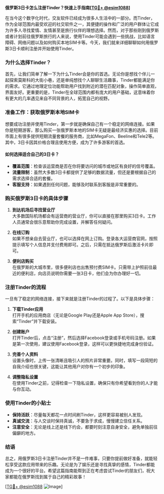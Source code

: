 **俄罗斯3日卡怎么注册Tinder？快速上手指南[[TG💪+ @esim1088](https://t.me/s/esim1088)]**

在当今这个数字化时代，交友软件已经成为很多人生活中的一部分。而Tinder，作为全球范围内最受欢迎的社交软件之一，其便捷的操作和广泛的用户群体让它成为许多人寻找爱情、友情甚至是旅行伙伴的理想选择。然而，对于那些刚到俄罗斯或者计划前往俄罗斯旅行的人来说，使用Tinder可能会遇到一些挑战，比如语言障碍、网络问题以及如何购买本地SIM卡等。今天，我们就来详细聊聊如何用俄罗斯3日卡顺利注册并开始使用Tinder。

### **为什么选择Tinder？**
首先，让我们简单了解一下为什么Tinder会是你的首选。无论你是想找个伴儿一起探索莫斯科的大街小巷，还是单纯想找个人聊聊生活趣事，Tinder都能满足你的需求。它通过地理定位功能帮助用户找到附近的潜在匹配对象，操作简单直观，界面友好。更重要的是，Tinder在全球范围内都有庞大的用户基础，这意味着你有更大的几率遇见来自不同背景的人，拓宽自己的视野。

### **准备工作：获取俄罗斯本地SIM卡**
想要成功注册并使用Tinder，第一步就是确保自己有一个稳定的网络连接。如果你是短期游客，那么购买一张俄罗斯本地的SIM卡无疑是最经济实惠的选择。目前市面上有很多提供短期流量套餐的服务商，比如MegaFon、Beeline和Tele2等。其中，3日卡因其价格合理且使用方便，成为了许多游客的首选。

#### **如何选择适合自己的3日卡？**
- **覆盖范围**：检查该运营商是否在你将要访问的城市或地区有良好的信号覆盖。
- **流量限制**：虽然大多数3日卡都提供了足够的数据流量，但还是要根据自己的需求选择合适的套餐。
- **客服支持**：如果遇到任何问题，能够及时联系到客服是非常重要的。

### **购买俄罗斯3日卡的具体步骤**
1. **到达机场后寻找营业厅**  
   大多数国际机场都会有运营商的营业厅，你可以直接在那里购买3日卡。工作人员通常会很乐意帮助你完成设置，并解答任何疑问。

2. **在线订购**  
   如果不想亲自去营业厅，也可以选择在网上订购。登录各大运营商官网，按照提示填写个人信息并支付费用即可。之后，只需在抵达俄罗斯后激活卡片即可。

3. **便利店购买**  
   在俄罗斯的大城市里，很多便利店也出售预付费SIM卡。只需带上护照前往最近的便利店，向店员说明你需要一张3日卡，他们会为你办理好一切。

### **注册Tinder的流程**
一旦有了稳定的网络连接，接下来就是注册Tinder的过程了。以下是具体步骤：

1. **下载Tinder应用**  
   打开手机的应用商店（无论是Google Play还是Apple App Store），搜索“Tinder”并下载安装。

2. **创建账户**  
   打开Tinder后，点击“注册”，然后选择Facebook登录或手机号码注册。如果是第一次使用，建议使用Facebook登录，这样可以更快捷地完成身份验证。

3. **完善个人资料**  
   设置头像时，上传一张清晰且吸引人的照片非常重要。同时，填写一段简短的自我介绍也很关键，这能让其他用户对你有一个初步的印象。

4. **调整隐私设置**  
   在使用Tinder之前，记得检查一下隐私设置，确保只有你希望看到你的人才能与你互动。

### **使用Tinder的小贴士**
- **保持活跃**：尽量每天都花一点时间刷Tinder，这样更容易被别人发现。
- **真诚交流**：与人交谈时保持真诚，不要急于求成，慢慢建立信任关系。
- **注意安全**：无论是线上还是线下约会，都要时刻注意自身安全，避免单独前往偏僻的地方。

### **结语**
总之，用俄罗斯3日卡注册Tinder并不是一件难事，只要你提前做好准备，就能轻松享受这款应用带来的乐趣。无论是为了娱乐还是寻找真挚的感情，Tinder都能成为一个很好的平台。希望这篇指南能帮到正在考虑尝试Tinder的朋友们，祝大家都能在俄罗斯找到属于自己的精彩故事！

[[TG💪+ @esim1088](https://t.me/s/esim1088) ![Image](https://i.postimg.cc/4NQfJmqS/Snipaste-2025-05-13-00-14-12.png)]